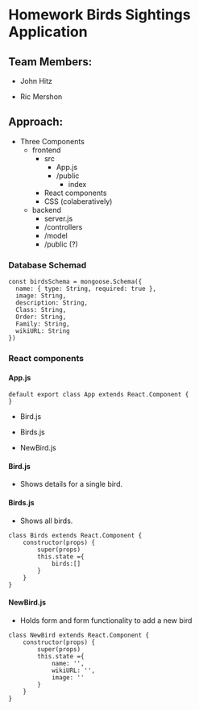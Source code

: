 # Homework Birds Sightings Application

## Team Members:
* John Hitz

* Ric Mershon


## Approach:
* Three Components
  * frontend
    * src
      * App.js
      * /public
        * index
    * React components
    * CSS (colaberatively)
  * backend
    * server.js
    * /controllers
    * /model
    * /public (?)


### Database Schemad

```
const birdsSchema = mongoose.Schema({
  name: { type: String, required: true },
  image: String,
  description: String,
  Class: String,
  Order: String,
  Family: String,
  wikiURL: String
})
```
### React components

#### App.js

```
default export class App extends React.Component {
}
```

* Bird.js

* Birds.js

* NewBird.js


#### Bird.js
* Shows details for a single bird.

#### Birds.js
* Shows all birds.

```
class Birds extends React.Component {
    constructor(props) {
        super(props)
        this.state ={
            birds:[]
        }        
    }
}
```
#### NewBird.js
* Holds form and form functionality to add a new bird

```
class NewBird extends React.Component {
    constructor(props) {
        super(props)
        this.state ={
            name: '',
            wikiURL: '',
            image: ''
        }        
    }
}

```
